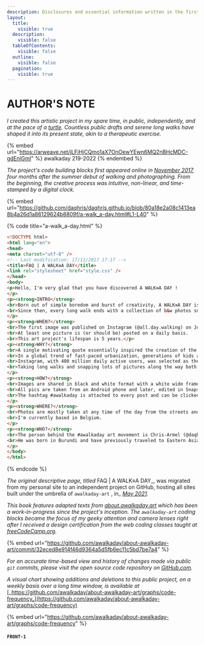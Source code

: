```yaml
---
description: Disclosures and essential information written in the first person.
layout:
  title:
    visible: true
  description:
    visible: false
  tableOfContents:
    visible: false
  outline:
    visible: false
  pagination:
    visible: true
---
```


# AUTHOR'S NOTE

_I created this artistic project in my spare time, in public, independently, and at the pace of a_ [_turtle_](https://en.m.wikipedia.org/wiki/Cultural\_depictions\_of\_turtles)_. Countless public drafts and serene long walks have shaped it into its present state, akin to a therapeutic exercise._

{% embed url="https://arweave.net/jLFiHjCQmo1aX7OnOewYEwn6MQ2nBHcMDC-gdEnlGmI" %}
awalkaday 219-2022
{% endembed %}

_The project's code building blocks first appeared online in_ [_November 2017_](https://github.com/daqhris/daqhris.github.io/commit/80a18e2a08c1413ea8b4a26d1a86129624b8809f)_, four months after the summer debut of walking and photographing. From the beginning, the creative process was intuitive, non-linear, and time-stamped by a digital clock._

{% embed url="https://github.com/daqhris/daqhris.github.io/blob/80a18e2a08c1413ea8b4a26d1a86129624b8809f/a-walk_a-day.html#L1-L40" %}

{% code title="a-walk_a-day.html" %}
```html
<!DOCTYPE html>
<html lang="en">
<head>
<meta charset="utf-8" />
<!-- Last modification: 17/11/2017 17:17 -->
<title>FAQ | A WALK≡A DAY</title>
<link rel="stylesheet" href="style.css" />
</head>
<body>
<p>Hello, I'm very glad that you have discovered A WALK≡A DAY !
</p>
<p><strong>INTRO</strong>
<br>Born out of simple boredom and burst of creativity, A WALK≡A DAY is a black and white visual arts project.
<br>Since then, every long walk ends with a collection of b&w photos snapped on-the-go by using a smartphone camera.
</p>
<p><strong>WHEN?</strong>
<br>The first image was published on Instagram (@all.day.walking) on July 19th, 2017.
<br>At least one picture is (or should be) posted on a daily basis.
<br>This art project's lifespan is 5 years.</p>
<p><strong>WHY?</strong>
<br>A single motivating quote essentially inspired the creation of the project : "The Sun is up and running, everyday, for you."
<br>In a global trend of fast-paced urbanization, generations of kids are growing without a sense of curiosity of their surroundings and adventurous drive in the unfamiliar landscapes.
<br>Instagram, with 400 million daily active users, was selected as the most compelling internet platform to host such a street photography gallery that would target millenials and inspire them to creatively join a well-being movement. 
<br>Taking long walks and snapping lots of pictures along the way both became complimentary in my regular young adult life and I can't refrain from recommending this kind of endeavor to other fellow youngsters.
</p>
<p><strong>HOW?</strong>
<br>Images are shared in black and white format with a white wide frame.
<br>All pics are taken from an Android phone and later, edited in Snapseed.
<br>The hashtag #awalkaday is attached to every post and can be clicked on to view in bulk similar posts shared by the Instagram community.
</p>
<p><strong>WHERE?</strong>
<br>Photos are mostly taken at any time of the day from the streets and hidden alleys of Western Europe.
<br>I'm currently based in Belgium.
</p>
<p><strong>WHO?</strong>
<br>The person behind the #awalkaday art movement is Chris-Armel (@daqhris).
<br>He was born in Burundi and have previously traveled to Eastern Asia, Middle East and North Africa.
</p>
</body>
</html>
```
{% endcode %}

_The original descriptive page, titled_ FAQ | A WALK≡A DAY_, was migrated from my personal site to an independent project on GitHub, hosting all sites built under the umbrella of `awalkaday-art` , in_ [_May 2021_](https://github.com/awalkaday/about-awalkaday-art/commit/32eced8e914f46d9364a5d5fb6ec11c5bd7be7a4)_._

_This book features adapted texts from_ [_about.awalkaday.art_](https://about.awalkaday.art) _which has been a work-in-progress since the project's inception._ _The `awalkaday-art` coding blocks became the focus of my geeky attention and camera lenses right after I received a design certification from the web coding classes taught at_ [_freeCodeCamp.org_](https://www.freecodecamp.org/daqhris)_._&#x20;

{% embed url="https://github.com/awalkaday/about-awalkaday-art/commit/32eced8e914f46d9364a5d5fb6ec11c5bd7be7a4" %}

_For an accurate time-based view and history of changes made via public `git` commits, please visit the open source code repository on_ [_GitHub.com_](https://github.com/awalkaday/about-awalkaday-art/tree/book)_._

_A visual chart showing additions and deletions to this public project, on a weekly basis over a long time window, is available at_ [_https://github.com/awalkaday/about-awalkaday-art/graphs/code-frequency_](https://github.com/awalkaday/about-awalkaday-art/graphs/code-frequency)

{% embed url="https://github.com/awalkaday/about-awalkaday-art/graphs/code-frequency" %}

#### `FRONT-1`
